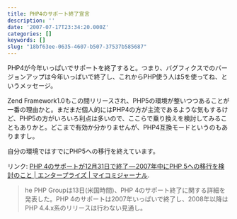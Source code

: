 ```yaml
---
title: PHP4のサポート終了宣言
description: ''
date: '2007-07-17T23:34:20.000Z'
categories: []
keywords: []
slug: "18bf63ee-0635-4607-b507-37537b585687"
---
```

PHP4が今年いっぱいでサポートを終了すると。つまり、バグフィクスでのバージョンアップは今年いっぱいで終了し、これからPHP使う人は5を使ってね、というメッセージ。

Zend Framework1.0もこの間リリースされ、PHP5の環境が整いつつあることが一番の理由かと。まだまだ個人的にはPHP4の方が主流であるような気もするけど、PHP5の方がいろいろ利点は多いので、ここらで乗り換えを検討してみることもありかと。どこまで有効か分かりませんが、PHP4互換モードというのもありますし。

自分の環境ではすでにPHP5への移行を終えています。

リンク: [PHP 4のサポートが12月31日で終了 — 2007年中にPHP 5への移行を検討のこと | エンタープライズ | マイコミジャーナル](http://journal.mycom.co.jp/news/2007/07/17/035/index.html "PHP 4のサポートが12月31日で終了 - 2007年中にPHP 5への移行を検討のこと | エンタープライズ | マイコミジャーナル").

> he PHP Groupは13日(米国時間)、PHP 4のサポート終了に関する詳細を発表した。PHP 4のサポートは2007年いっぱいで終了し、2008年以降はPHP 4.4.x系のリリースは行わない見通し。